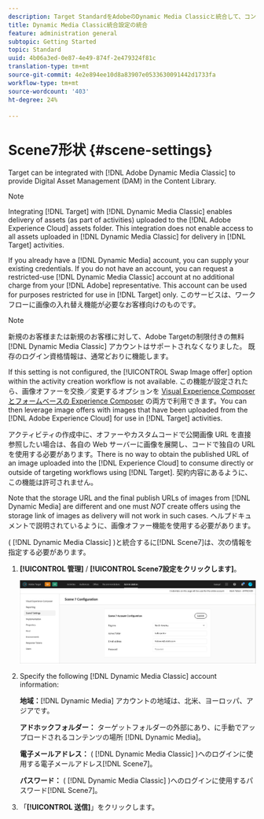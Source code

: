 ```yaml
---
description: Target StandardをAdobeのDynamic Media Classicと統合して、コンテンツライブラリでDigital Asset Management(DAM)を実行できます。
title: Dynamic Media Classic統合設定の統合
feature: administration general
subtopic: Getting Started
topic: Standard
uuid: 4b06a3ed-0e87-4e49-874f-2e479324f81c
translation-type: tm+mt
source-git-commit: 4e2e894ee10d8a83907e0533630091442d1733fa
workflow-type: tm+mt
source-wordcount: '403'
ht-degree: 24%

---
```



# Scene7形状 {#scene-settings}

Target can be integrated with [!DNL Adobe Dynamic Media Classic] to provide Digital Asset Management (DAM) in the Content Library.

>[!NOTE]
>
>Integrating [!DNL Target] with [!DNL Dynamic Media Classic] enables delivery of assets (as part of activities) uploaded to the [!DNL Adobe Experience Cloud] assets folder. This integration does not enable access to all assets uploaded in [!DNL Dynamic Media Classic] for delivery in [!DNL Target] activities.

If you already have a [!DNL Dynamic Media] account, you can supply your existing credentials. If you do not have an account, you can request a restricted-use [!DNL Dynamic Media Classic] account at no additional charge from your [!DNL Adobe] representative. This account can be used for purposes restricted for use in [!DNL Target] only. このサービスは、ワークフローに画像の入れ替え機能が必要なお客様向けのものです。

>[!NOTE]
>
>新規のお客様または新規のお客様に対して、Adobe Targetの制限付きの無料 [!DNL Dynamic Media Classic] アカウントはサポートされなくなりました。 既存のログイン資格情報は、通常どおりに機能します。

If this setting is not configured, the [!UICONTROL Swap Image offer] option within the activity creation workflow is not available. この機能が設定されたら、画像オファーを交換／変更するオプションを     [Visual Experience Composer とフォームベースの Experience Composer](/help/c-experiences/experiences.md#concept_A2E10F6AFB3D4AEAB6951EE14688848D) の両方で利用できます。You can then leverage image offers with images that have been uploaded from the [!DNL Adobe Experience Cloud] for use in [!DNL Target] activities.

アクティビティの作成中に、オファーやカスタムコードで公開画像 URL を直接参照したい場合は、各自の Web サーバーに画像を展開し、コードで独自の URL を使用する必要があります。There is no way to obtain the published URL of an image uploaded into the [!DNL Experience Cloud] to consume directly or outside of targeting workflows using [!DNL Target]. 契約内容にあるように、この機能は許可されません。

Note that the storage URL and the final publish URLs of images from [!DNL Dynamic Media] are different and one must *NOT* create offers using the storage link of images as delivery will not work in such cases. ヘルプドキュメントで説明されているように、画像オファー機能を使用する必要があります。

( [!DNL Dynamic Media Classic] )と統合するに[!DNL Scene7]は、次の情報を指定する必要があります。

1. **[!UICONTROL 管理]** / **[!UICONTROL Scene7設定をクリックします]**。

   ![Scene7ページ](/help/administrating-target/assets/scene7.png)

1. Specify the following [!DNL Dynamic Media Classic] account information:

   **地域：**[!DNL Dynamic Media] アカウントの地域は、北米、ヨーロッパ、アジアです。

   **アドホックフォルダー：** ターゲットフォルダーの外部にあり、に手動でアップロードされるコンテンツの場所 [!DNL Dynamic Media]。

   **電子メールアドレス：** ( [!DNL Dynamic Media Classic] )へのログインに使用する電子メールアドレス[!DNL Scene7]。

   **パスワード：** ( [!DNL Dynamic Media Classic] )へのログインに使用するパスワード[!DNL Scene7]。

1. 「**[!UICONTROL 送信]**」をクリックします。
